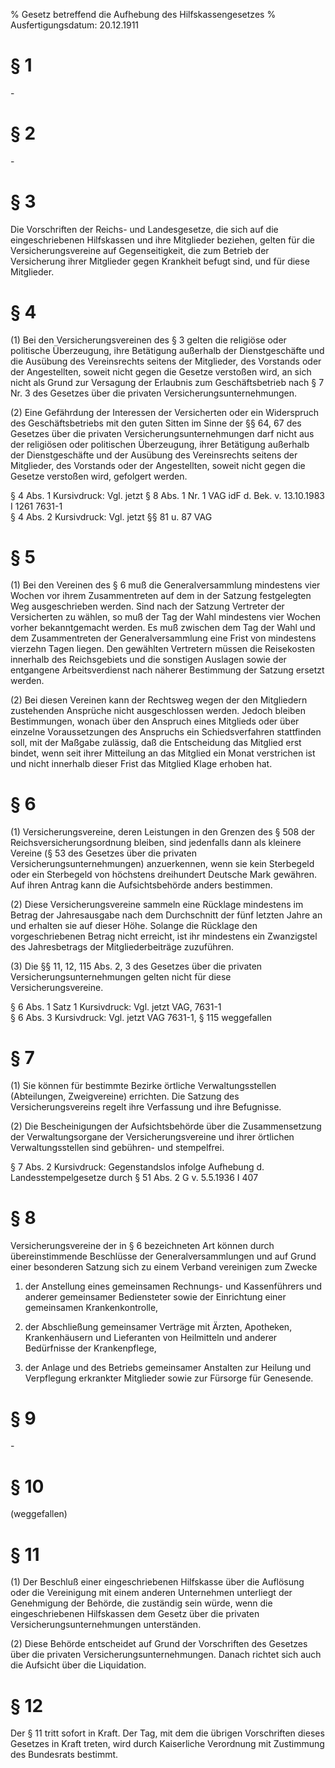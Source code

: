 % Gesetz betreffend die Aufhebung des Hilfskassengesetzes
% Ausfertigungsdatum: 20.12.1911
 
# § 1

\-

# § 2

\-

# § 3

Die Vorschriften der Reichs- und Landesgesetze, die sich auf die eingeschriebenen Hilfskassen und ihre Mitglieder beziehen, gelten für die Versicherungsvereine auf Gegenseitigkeit, die zum Betrieb der Versicherung ihrer Mitglieder gegen Krankheit befugt sind, und für diese Mitglieder.

# § 4

(1) Bei den Versicherungsvereinen des § 3 gelten die religiöse oder politische Überzeugung, ihre Betätigung außerhalb der Dienstgeschäfte und die Ausübung des Vereinsrechts seitens der Mitglieder, des Vorstands oder der Angestellten, soweit nicht gegen die Gesetze verstoßen wird, an sich nicht als Grund zur Versagung der Erlaubnis zum Geschäftsbetrieb nach § 7 Nr. 3 des Gesetzes über die privaten Versicherungsunternehmungen.

(2) Eine Gefährdung der Interessen der Versicherten oder ein Widerspruch des Geschäftsbetriebs mit den guten Sitten im Sinne der §§ 64, 67 des Gesetzes über die privaten Versicherungsunternehmungen darf nicht aus der religiösen oder politischen Überzeugung, ihrer Betätigung außerhalb der Dienstgeschäfte und der Ausübung des Vereinsrechts seitens der Mitglieder, des Vorstands oder der Angestellten, soweit nicht gegen die Gesetze verstoßen wird, gefolgert werden.

§ 4 Abs. 1 Kursivdruck: Vgl. jetzt § 8 Abs. 1 Nr. 1 VAG idF d. Bek. v. 13.10.1983 I 1261 7631-1  
§ 4 Abs. 2 Kursivdruck: Vgl. jetzt §§ 81 u. 87 VAG

# § 5

(1) Bei den Vereinen des § 6 muß die Generalversammlung mindestens vier Wochen vor ihrem Zusammentreten auf dem in der Satzung festgelegten Weg ausgeschrieben werden. Sind nach der Satzung Vertreter der Versicherten zu wählen, so muß der Tag der Wahl mindestens vier Wochen vorher bekanntgemacht werden. Es muß zwischen dem Tag der Wahl und dem Zusammentreten der Generalversammlung eine Frist von mindestens vierzehn Tagen liegen. Den gewählten Vertretern müssen die Reisekosten innerhalb des Reichsgebiets und die sonstigen Auslagen sowie der entgangene Arbeitsverdienst nach näherer Bestimmung der Satzung ersetzt werden.

(2) Bei diesen Vereinen kann der Rechtsweg wegen der den Mitgliedern zustehenden Ansprüche nicht ausgeschlossen werden. Jedoch bleiben Bestimmungen, wonach über den Anspruch eines Mitglieds oder über einzelne Voraussetzungen des Anspruchs ein Schiedsverfahren stattfinden soll, mit der Maßgabe zulässig, daß die Entscheidung das Mitglied erst bindet, wenn seit ihrer Mitteilung an das Mitglied ein Monat verstrichen ist und nicht innerhalb dieser Frist das Mitglied Klage erhoben hat.

# § 6

(1) Versicherungsvereine, deren Leistungen in den Grenzen des § 508 der Reichsversicherungsordnung bleiben, sind jedenfalls dann als kleinere Vereine (§ 53 des Gesetzes über die privaten Versicherungsunternehmungen) anzuerkennen, wenn sie kein Sterbegeld oder ein Sterbegeld von höchstens dreihundert Deutsche Mark gewähren. Auf ihren Antrag kann die Aufsichtsbehörde anders bestimmen.

(2) Diese Versicherungsvereine sammeln eine Rücklage mindestens im Betrag der Jahresausgabe nach dem Durchschnitt der fünf letzten Jahre an und erhalten sie auf dieser Höhe. Solange die Rücklage den vorgeschriebenen Betrag nicht erreicht, ist ihr mindestens ein Zwanzigstel des Jahresbetrags der Mitgliederbeiträge zuzuführen.

(3) Die §§ 11, 12, 115 Abs. 2, 3 des Gesetzes über die privaten Versicherungsunternehmungen gelten nicht für diese Versicherungsvereine.

§ 6 Abs. 1 Satz 1 Kursivdruck: Vgl. jetzt VAG, 7631-1  
§ 6 Abs. 3 Kursivdruck: Vgl. jetzt VAG 7631-1, § 115 weggefallen

# § 7

(1) Sie können für bestimmte Bezirke örtliche Verwaltungsstellen (Abteilungen, Zweigvereine) errichten. Die Satzung des Versicherungsvereins regelt ihre Verfassung und ihre Befugnisse.

(2) Die Bescheinigungen der Aufsichtsbehörde über die Zusammensetzung der Verwaltungsorgane der Versicherungsvereine und ihrer örtlichen Verwaltungsstellen sind gebühren- und stempelfrei.

§ 7 Abs. 2 Kursivdruck: Gegenstandslos infolge Aufhebung d. Landesstempelgesetze durch § 51 Abs. 2 G v. 5.5.1936 I 407

# § 8

Versicherungsvereine der in § 6 bezeichneten Art können durch übereinstimmende Beschlüsse der Generalversammlungen und auf Grund einer besonderen Satzung sich zu einem Verband vereinigen zum Zwecke

1. der Anstellung eines gemeinsamen Rechnungs- und Kassenführers und anderer gemeinsamer Bediensteter sowie der Einrichtung einer gemeinsamen Krankenkontrolle,

2. der Abschließung gemeinsamer Verträge mit Ärzten, Apotheken, Krankenhäusern und Lieferanten von Heilmitteln und anderer Bedürfnisse der Krankenpflege,

3. der Anlage und des Betriebs gemeinsamer Anstalten zur Heilung und Verpflegung erkrankter Mitglieder sowie zur Fürsorge für Genesende.

# § 9

\-

# § 10

(weggefallen)

# § 11

(1) Der Beschluß einer eingeschriebenen Hilfskasse über die Auflösung oder die Vereinigung mit einem anderen Unternehmen unterliegt der Genehmigung der Behörde, die zuständig sein würde, wenn die eingeschriebenen Hilfskassen dem Gesetz über die privaten Versicherungsunternehmungen unterständen.

(2) Diese Behörde entscheidet auf Grund der Vorschriften des Gesetzes über die privaten Versicherungsunternehmungen. Danach richtet sich auch die Aufsicht über die Liquidation.

# § 12

Der § 11 tritt sofort in Kraft. Der Tag, mit dem die übrigen Vorschriften dieses Gesetzes in Kraft treten, wird durch Kaiserliche Verordnung mit Zustimmung des Bundesrats bestimmt.
